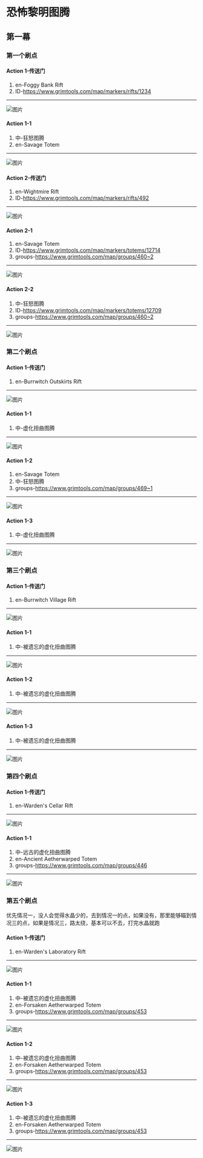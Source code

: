 # 恐怖黎明图腾
## 第一幕

### 第一个刷点
#### Action 1-传送门
1. en-Foggy Bank Rift
1. ID-<https://www.grimtools.com/map/markers/rifts/1234>
---
![图片](./img/01/pic-01.png)
#### Action 1-1
1. 中-狂怒图腾
1. en-Savage Totem
---
![图片](./img/01/pic-02.png)
#### Action 2-传送门
1. en-Wightmire Rift
1. ID-<https://www.grimtools.com/map/markers/rifts/492>
---
![图片](./img/01/pic-19.png)
#### Action 2-1
1. en-Savage Totem
1. ID-<https://www.grimtools.com/map/markers/totems/12714>
1. groups-<https://www.grimtools.com/map/groups/460~2>
---
![图片](./img/01/pic-13.png)
#### Action 2-2
1. 中-狂怒图腾
1. ID-<https://www.grimtools.com/map/markers/totems/12709>
1. groups-<https://www.grimtools.com/map/groups/460~2>
---
![图片](./img/01/pic-18.png)

### 第二个刷点
#### Action 1-传送门
1. en-Burrwitch Outskirts Rift
---
![图片](./img/01/pic-03.png)
#### Action 1-1
1. 中-虚化扭曲图腾
---
![图片](./img/01/pic-04.png)
#### Action 1-2
1. en-Savage Totem
1. 中-狂怒图腾
1. groups-<https://www.grimtools.com/map/groups/469~1>
---
![图片](./img/01/pic-11.png)
#### Action 1-3
1. 中-虚化扭曲图腾
---
![图片](./img/01/pic-17.png)

### 第三个刷点
#### Action 1-传送门
1. en-Burrwitch Village Rift
---
![图片](./img/01/pic-05.png)
#### Action 1-1
1. 中-被遗忘的虚化扭曲图腾
---
![图片](./img/01/pic-06.png)
#### Action 1-2
1. 中-被遗忘的虚化扭曲图腾
---
![图片](./img/01/pic-12.png)
#### Action 1-3
1. 中-被遗忘的虚化扭曲图腾
---
![图片](./img/01/pic-15.png)

### 第四个刷点
#### Action 1-传送门
1. en-Warden's Cellar Rift
---
![图片](./img/01/pic-07.png)
#### Action 1-1
1. 中-远古的虚化扭曲图腾
1. en-Ancient Aetherwarped Totem
1. groups-<https://www.grimtools.com/map/groups/446>
---
![图片](./img/01/pic-08.png)  

### 第五个刷点
优先情况一，没人会觉得水晶少的，去到情况一的点，如果没有，那里能够瞄到情况三的点，如果是情况三，路太绕，基本可以不去，打完水晶就跑

#### Action 1-传送门
1. en-Warden's Laboratory Rift
---
![图片](./img/01/pic-09.png)
#### Action 1-1
1. 中-被遗忘的虚化扭曲图腾
1. en-Forsaken Aetherwarped Totem
1. groups-<https://www.grimtools.com/map/groups/453>
---
![图片](./img/01/pic-14.png)
#### Action 1-2
1. 中-被遗忘的虚化扭曲图腾
1. en-Forsaken Aetherwarped Totem
1. groups-<https://www.grimtools.com/map/groups/453>
---
![图片](./img/01/pic-16.png)
#### Action 1-3
1. 中-被遗忘的虚化扭曲图腾
1. en-Forsaken Aetherwarped Totem
1. groups-<https://www.grimtools.com/map/groups/453>
---
![图片](./img/01/pic-10.png)
